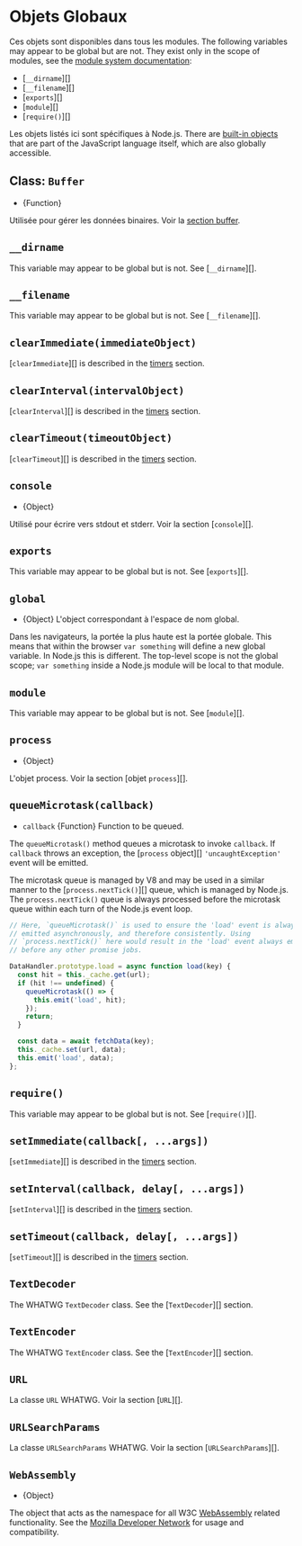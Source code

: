 # Objets Globaux

<!--introduced_in=v0.10.0-->
<!-- type=misc -->

Ces objets sont disponibles dans tous les modules. The following variables may appear to be global but are not. They exist only in the scope of modules, see the [module system documentation](modules.html):

* [`__dirname`][]
* [`__filename`][]
* [`exports`][]
* [`module`][]
* [`require()`][]

Les objets listés ici sont spécifiques à Node.js. There are [built-in objects](https://developer.mozilla.org/en-US/docs/Web/JavaScript/Reference/Global_Objects) that are part of the JavaScript language itself, which are also globally accessible.

## Class: `Buffer`
<!-- YAML
added: v0.1.103
-->

<!-- type=global -->

* {Function}

Utilisée pour gérer les données binaires. Voir la [section buffer](buffer.html).

## `__dirname`

This variable may appear to be global but is not. See [`__dirname`][].

## `__filename`

This variable may appear to be global but is not. See [`__filename`][].

## `clearImmediate(immediateObject)`
<!-- YAML
added: v0.9.1
-->

<!--type=global-->

[`clearImmediate`][] is described in the [timers](timers.html) section.

## `clearInterval(intervalObject)`
<!-- YAML
added: v0.0.1
-->

<!--type=global-->

[`clearInterval`][] is described in the [timers](timers.html) section.

## `clearTimeout(timeoutObject)`
<!-- YAML
added: v0.0.1
-->

<!--type=global-->

[`clearTimeout`][] is described in the [timers](timers.html) section.

## `console`
<!-- YAML
added: v0.1.100
-->

<!-- type=global -->

* {Object}

Utilisé pour écrire vers stdout et stderr. Voir la section [`console`][].

## `exports`

This variable may appear to be global but is not. See [`exports`][].

## `global`
<!-- YAML
added: v0.1.27
-->

<!-- type=global -->

* {Object} L'object correspondant à l'espace de nom global.

Dans les navigateurs, la portée la plus haute est la portée globale. This means that within the browser `var something` will define a new global variable. In Node.js this is different. The top-level scope is not the global scope; `var something` inside a Node.js module will be local to that module.

## `module`

This variable may appear to be global but is not. See [`module`][].

## `process`
<!-- YAML
added: v0.1.7
-->

<!-- type=global -->

* {Object}

L'objet process. Voir la section [objet `process`][].

## `queueMicrotask(callback)`
<!-- YAML
added: v11.0.0
-->

<!-- type=global -->

* `callback` {Function} Function to be queued.

The `queueMicrotask()` method queues a microtask to invoke `callback`. If `callback` throws an exception, the [`process` object][] `'uncaughtException'` event will be emitted.

The microtask queue is managed by V8 and may be used in a similar manner to the [`process.nextTick()`][] queue, which is managed by Node.js. The `process.nextTick()` queue is always processed before the microtask queue within each turn of the Node.js event loop.

```js
// Here, `queueMicrotask()` is used to ensure the 'load' event is always
// emitted asynchronously, and therefore consistently. Using
// `process.nextTick()` here would result in the 'load' event always emitting
// before any other promise jobs.

DataHandler.prototype.load = async function load(key) {
  const hit = this._cache.get(url);
  if (hit !== undefined) {
    queueMicrotask(() => {
      this.emit('load', hit);
    });
    return;
  }

  const data = await fetchData(key);
  this._cache.set(url, data);
  this.emit('load', data);
};
```

## `require()`

This variable may appear to be global but is not. See [`require()`][].

## `setImmediate(callback[, ...args])`
<!-- YAML
added: v0.9.1
-->

<!-- type=global -->

[`setImmediate`][] is described in the [timers](timers.html) section.

## `setInterval(callback, delay[, ...args])`
<!-- YAML
added: v0.0.1
-->

<!-- type=global -->

[`setInterval`][] is described in the [timers](timers.html) section.

## `setTimeout(callback, delay[, ...args])`
<!-- YAML
added: v0.0.1
-->

<!-- type=global -->

[`setTimeout`][] is described in the [timers](timers.html) section.

## `TextDecoder`
<!-- YAML
added: v11.0.0
-->

<!-- type=global -->

The WHATWG `TextDecoder` class. See the [`TextDecoder`][] section.

## `TextEncoder`
<!-- YAML
added: v11.0.0
-->

<!-- type=global -->

The WHATWG `TextEncoder` class. See the [`TextEncoder`][] section.

## `URL`
<!-- YAML
added: v10.0.0
-->

<!-- type=global -->

La classe `URL` WHATWG. Voir la section [`URL`][].

## `URLSearchParams`
<!-- YAML
added: v10.0.0
-->

<!-- type=global -->

La classe `URLSearchParams` WHATWG. Voir la section [`URLSearchParams`][].

## `WebAssembly`
<!-- YAML
added: v8.0.0
-->

<!-- type=global -->

* {Object}

The object that acts as the namespace for all W3C [WebAssembly](https://webassembly.org) related functionality. See the [Mozilla Developer Network](https://developer.mozilla.org/en-US/docs/WebAssembly) for usage and compatibility.
